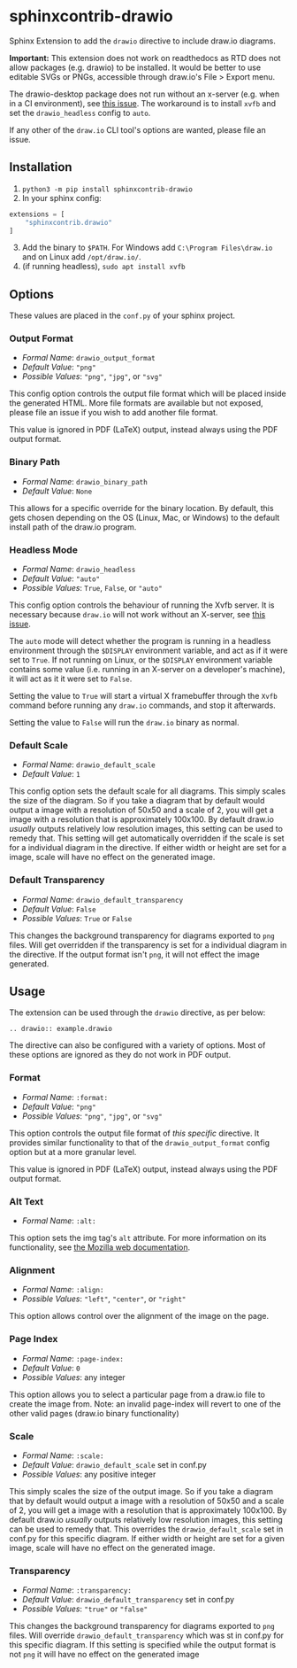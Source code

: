 # sphinxcontrib-drawio
Sphinx Extension to add the ``drawio`` directive to include draw.io diagrams.

**Important:** This extension does not work on readthedocs as RTD does not allow packages (e.g. drawio) to be installed.
It would be better to use editable SVGs or PNGs, accessible through draw.io's File > Export menu.

The drawio-desktop package does not run without an x-server (e.g. when in a CI
environment), see
[this issue](https://github.com/jgraph/drawio-desktop/issues/146).
The workaround is to install `xvfb` and set the `drawio_headless` config to `auto`.

If any other of the `draw.io` CLI tool's options are wanted, please file an issue.

## Installation

1. `python3 -m pip install sphinxcontrib-drawio`
2. In your sphinx config:
```python
extensions = [
    "sphinxcontrib.drawio"
]
```
3. Add the binary to `$PATH`. For Windows add `C:\Program Files\draw.io` and on
Linux add `/opt/draw.io/`. 
4. (if running headless), `sudo apt install xvfb`

## Options
These values are placed in the `conf.py` of your sphinx project.

### Output Format
- *Formal Name*: `drawio_output_format`
- *Default Value*: `"png"`
- *Possible Values*: `"png"`, `"jpg"`, or `"svg"`

This config option controls the output file format which will be placed inside
the generated HTML. More file formats are available but not exposed, please
file an issue if you wish to add another file format.

This value is ignored in PDF (LaTeX) output, instead always using the PDF
output format.

### Binary Path
- *Formal Name*: `drawio_binary_path`
- *Default Value*: `None`

This allows for a specific override for the binary location. By default, this
gets chosen depending on the OS (Linux, Mac, or Windows) to the default
install path of the draw.io program.

### Headless Mode
- *Formal Name*: `drawio_headless`
- *Default Value*: `"auto"`
- *Possible Values*: `True`, `False`, or `"auto"`

This config option controls the behaviour of running the Xvfb server. It is
necessary because `draw.io` will not work without an X-server, see
[this issue](https://github.com/jgraph/drawio-desktop/issues/146).

The `auto` mode will detect whether the program is running in a headless
environment through the `$DISPLAY` environment variable, and act as if it were
set to `True`. If not running on Linux, or the `$DISPLAY` environment variable
contains some value (i.e. running in an X-server on a developer's machine), it
will act as it it were set to `False`.

Setting the value to `True` will start a virtual X framebuffer through the
`Xvfb` command before running any `draw.io` commands, and stop it afterwards.

Setting the value to `False` will run the `draw.io` binary as normal.

### Default Scale
- *Formal Name*: `drawio_default_scale`
- *Default Value*: `1`

This config option sets the default scale for all diagrams. This simply scales
the size of the diagram. So if you take a diagram that by default would output 
a image with a resolution of 50x50 and a scale of 2, you will get a image with 
a resolution that is approximately 100x100. By default draw.io *usually* outputs 
relatively low resolution images, this setting can be used to remedy that. 
This setting will get automatically overridden if the scale is set for a individual 
diagram in  the directive. If either width or height are set for a image, scale will 
have no effect on the generated image.

### Default Transparency
- *Formal Name*: `drawio_default_transparency`
- *Default Value*:  `False`
- *Possible Values*: `True` or `False`

This changes the background transparency for diagrams exported to `png` files. 
Will get overridden if the transparency is set for a individual diagram in the 
directive. If the output format isn't `png`, it will not effect the image generated.

## Usage
The extension can be used through the `drawio` directive, as per below:
```
.. drawio:: example.drawio
```

The directive can also be configured with a variety of options.
Most of these options are ignored as they do not work in PDF output.

### Format
- *Formal Name*: `:format:`
- *Default Value*: `"png"`
- *Possible Values*: `"png"`, `"jpg"`, or `"svg"`

This option controls the output file format of *this specific* directive. It
provides similar functionality to that of the `drawio_output_format` config
option but at a more granular level.

This value is ignored in PDF (LaTeX) output, instead always using the PDF
output format.

### Alt Text
- *Formal Name*: `:alt:`

This option sets the img tag's `alt` attribute. For more information on its
functionality, see [the Mozilla web documentation](https://developer.mozilla.org/en-US/docs/Web/HTML/Element/img#attr-alt).

### Alignment
- *Formal Name*: `:align:`
- *Possible Values*: `"left"`, `"center"`, or `"right"`

This option allows control over the alignment of the image on the page.

### Page Index
- *Formal Name*: `:page-index:`
- *Default Value*: `0`
- *Possible Values*: any integer

This option allows you to select a particular page from a draw.io file to
create the image from. Note: an invalid page-index will revert to one of the
other valid pages (draw.io binary functionality)

### Scale
- *Formal Name*: `:scale:`
- *Default Value*: `drawio_default_scale` set in conf.py
- *Possible Values*: any positive integer

This simply scales the size of the output image. So if you take a diagram that by
default would output a image with a resolution of 50x50 and a scale of 2, you will
get a image with a resolution that is approximately 100x100. By default draw.io 
*usually* outputs relatively low resolution images, this setting can be used to 
remedy that. This overrides the `drawio_default_scale` set in conf.py for this 
specific diagram. If either width or height are set for a given image, scale will 
have no effect on the generated image.

### Transparency
- *Formal Name*: `:transparency:`
- *Default Value*: `drawio_default_transparency` set in conf.py
- *Possible Values*: `"true"` or `"false"`

This changes the background transparency for diagrams exported to `png` files.
Will override `drawio_default_transparency` which was st in conf.py for this
specific diagram. If this setting is specified while the output format is not
`png` it will have no effect on the generated image
